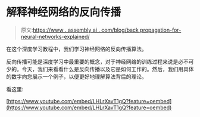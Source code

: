 # 解释神经网络的反向传播

> 原文:[https://www . assembly ai . com/blog/back propagation-for-neural-networks-explained/](https://www.assemblyai.com/blog/backpropagation-for-neural-networks-explained/)

在这个深度学习教程中，我们学习神经网络的反向传播算法。

反向传播可能是深度学习中最重要的概念，对于神经网络的训练过程来说是必不可少的。今天，我们来看看什么是反向传播以及它是如何工作的。然后，我们用具体的数字向您展示一个例子，以便更好地理解算法背后的理论。

看这里:

[https://www.youtube.com/embed/LHLrXavT1gQ?feature=oembed](https://www.youtube.com/embed/LHLrXavT1gQ?feature=oembed)